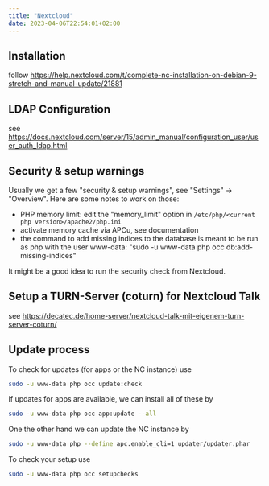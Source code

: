 ```yaml
---
title: "Nextcloud"
date: 2023-04-06T22:54:01+02:00
---
```


## Installation

follow https://help.nextcloud.com/t/complete-nc-installation-on-debian-9-stretch-and-manual-update/21881

## LDAP Configuration

see https://docs.nextcloud.com/server/15/admin_manual/configuration_user/user_auth_ldap.html

## Security & setup warnings

Usually we get a few "security & setup warnings", see "Settings" -> "Overview". Here are some notes to work on those:

* PHP memory limit: edit the "memory_limit" option in `/etc/php/<current php version>/apache2/php.ini`
* activate memory cache via APCu, see documentation
* the command to add missing indices to the database is meant to be run as php with the user www-data: "sudo -u www-data php occ db:add-missing-indices"

It might be a good idea to run the security check from Nextcloud.

## Setup a TURN-Server (coturn) for Nextcloud Talk

see https://decatec.de/home-server/nextcloud-talk-mit-eigenem-turn-server-coturn/

## Update process

To check for updates (for apps or the NC instance) use
```bash
sudo -u www-data php occ update:check
```

If updates for apps are available, we can install all of these by
```bash
sudo -u www-data php occ app:update --all
```

One the other hand we can update the NC instance by
```bash
sudo -u www-data php --define apc.enable_cli=1 updater/updater.phar
```

To check your setup use
```bash
sudo -u www-data php occ setupchecks
```
